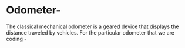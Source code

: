 # Odometer-

The classical mechanical odometer is a geared device that displays the distance
traveled by vehicles.
For the particular odometer that we are coding - 
